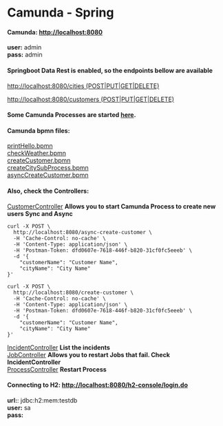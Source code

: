 # Camunda - Spring


#### Camunda: [http://localhost:8080](http://localhost:8080)

**user:** admin <br>
**pass:** admin <br>


#### Springboot Data Rest is enabled, so the endpoints bellow are available
[http://localhost:8080/cities (POST|PUT|GET|DELETE)](http://localhost:8080/cities)

[http://localhost:8080/customers (POST|PUT|GET|DELETE)](http://localhost:8080/customers)


#### Some Camunda Processes are started [here](src/main/java/com/example/camunda/CamundaApplication.java).


#### Camunda bpmn files: 
[printHello.bpmn](src/main/resources/camunda/printHello.bpmn) <br>
[checkWeather.bpmn](src/main/resources/camunda/checkWeather.bpmn) <br>
[createCustomer.bpmn](src/main/resources/camunda/createCustomer.bpmn) <br>
[createCitySubProcess.bpmn](src/main/resources/camunda/createCitySubProcess.bpmn) <br>
[asyncCreateCustomer.bpmn](src/main/resources/camunda/asyncCreateCustomer.bpmn) <br> 


#### Also, check the Controllers:
[CustomerController](src/main/java/com/example/camunda/controller/CustomerController.java) **Allows you to start Camunda Process to create new users Sync and Async**

```
curl -X POST \
  http://localhost:8080/async-create-customer \
  -H 'Cache-Control: no-cache' \
  -H 'Content-Type: application/json' \
  -H 'Postman-Token: dfd0607e-7618-446f-b820-31cf0fc5eeeb' \
  -d '{
	"customerName": "Customer Name",
	"cityName": "City Name"
}'
```

```
curl -X POST \
  http://localhost:8080/create-customer \
  -H 'Cache-Control: no-cache' \
  -H 'Content-Type: application/json' \
  -H 'Postman-Token: dfd0607e-7618-446f-b820-31cf0fc5eeeb' \
  -d '{
	"customerName": "Customer Name",
	"cityName": "City Name"
}'
```

[IncidentController](src/main/java/com/example/camunda/controller/IncidentController.java) **List the incidents** <br>
[JobController](src/main/java/com/example/camunda/controller/JobController.java) **Allows you to restart Jobs that fail. Check IncidentController** <br>
[ProcessController](src/main/java/com/example/camunda/controller/ProcessController.java) **Restart Process** <br>


#### Connecting to H2: [http://localhost:8080/h2-console/login.do](http://localhost:8080/h2-console/login.do)

**url:**:  jdbc:h2:mem:testdb<br>
**user:** sa<br>
**pass:** <empty><br>
